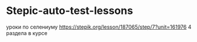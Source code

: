 # Stepic-auto-test-lessons
уроки по селениуму
https://stepik.org/lesson/187065/step/7?unit=161976
4 раздела в курсе
